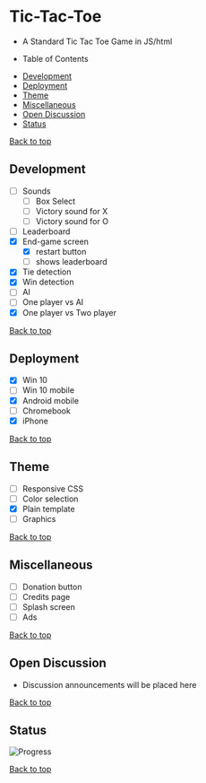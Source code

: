 # Tic-Tac-Toe
- A Standard Tic Tac Toe Game in JS/html

- Table of Contents
* [Development](#development)
* [Deployment](#deployment)
* [Theme](#theme)
* [Miscellaneous](#miscellaneous)
* [Open Discussion](#open-discussion)
* [Status](#status)

[Back to top](#Tic-Tac-Toe)
## Development
- [ ] Sounds
  + [ ] Box Select
  + [ ] Victory sound for X
  + [ ] Victory sound for O
- [ ] Leaderboard
- [x] End-game screen
  - [x] restart button
  - [ ] shows leaderboard
- [x] Tie detection
- [x] Win detection
- [ ] AI
- [ ] One player vs AI
- [x] One player vs Two player

[Back to top](#Tic-Tac-Toe)
## Deployment
- [x] Win 10
- [ ] Win 10 mobile
- [x] Android mobile
- [ ] Chromebook
- [x] iPhone

[Back to top](#Tic-Tac-Toe)
## Theme
- [ ] Responsive CSS
- [ ] Color selection
- [x] Plain template
- [ ] Graphics

[Back to top](#Tic-Tac-Toe)
## Miscellaneous
- [ ] Donation button
- [ ] Credits page
- [ ] Splash screen
- [ ] Ads

[Back to top](#Tic-Tac-Toe)
## Open Discussion
- Discussion announcements will be placed here

[Back to top](#Tic-Tac-Toe)
## Status
![Progress](https://progress-bar.dev/3/)

[Back to top](#Tic-Tac-Toe)
